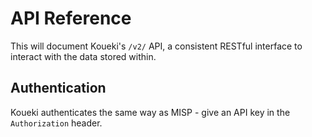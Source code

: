 # API Reference

This will document Koueki's `/v2/` API, a consistent RESTful interface to
interact with the data stored within.

## Authentication

Koueki authenticates the same way as MISP - give an API key in the `Authorization` header.
